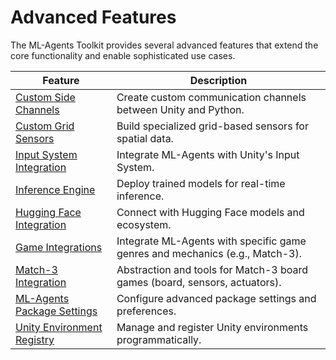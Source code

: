 # Advanced Features

The ML-Agents Toolkit provides several advanced features that extend the core functionality and enable sophisticated use cases.


| **Feature**                                                 | **Description**                                                              |
|-------------------------------------------------------------|------------------------------------------------------------------------------|
| [Custom Side Channels](Custom-SideChannels.md)              | Create custom communication channels between Unity and Python.               |
| [Custom Grid Sensors](Custom-GridSensors.md)                | Build specialized grid-based sensors for spatial data.                       |
| [Input System Integration](InputSystem-Integration.md)      | Integrate ML-Agents with Unity's Input System.                               |
| [Inference Engine](Inference-Engine.md)                     | Deploy trained models for real-time inference.                               |
| [Hugging Face Integration](Hugging-Face-Integration.md)     | Connect with Hugging Face models and ecosystem.                              |
| [Game Integrations](Integrations.md)                        | Integrate ML-Agents with specific game genres and mechanics (e.g., Match-3). |
| [Match-3 Integration](Integrations-Match3.md)               | Abstraction and tools for Match-3 board games (board, sensors, actuators).   |
| [ML-Agents Package Settings](Package-Settings.md)           | Configure advanced package settings and preferences.                         |
| [Unity Environment Registry](Unity-Environment-Registry.md) | Manage and register Unity environments programmatically.                     |
